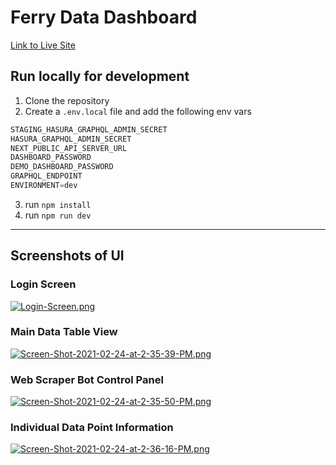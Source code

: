 # Ferry Data Dashboard

[Link to Live Site](https://ferry-data-dashboard.vercel.app/dashboard)

## Run locally for development

1. Clone the repository
2. Create a `.env.local` file and add the following env vars
```python
STAGING_HASURA_GRAPHQL_ADMIN_SECRET
HASURA_GRAPHQL_ADMIN_SECRET
NEXT_PUBLIC_API_SERVER_URL
DASHBOARD_PASSWORD
DEMO_DASHBOARD_PASSWORD
GRAPHQL_ENDPOINT
ENVIRONMENT=dev
```
3. run `npm install`
4. run `npm run dev`

---

## Screenshots of UI

### Login Screen

[![Login-Screen.png](https://i.postimg.cc/9fMTfpFk/Login-Screen.png)](https://postimg.cc/jDpCgyf6)

### Main Data Table View

[![Screen-Shot-2021-02-24-at-2-35-39-PM.png](https://i.postimg.cc/fbT79s5B/Screen-Shot-2021-02-24-at-2-35-39-PM.png)](https://postimg.cc/pm45wgwF)

### Web Scraper Bot Control Panel

[![Screen-Shot-2021-02-24-at-2-35-50-PM.png](https://i.postimg.cc/6phLqqV8/Screen-Shot-2021-02-24-at-2-35-50-PM.png)](https://postimg.cc/xXcbF04Q)

### Individual Data Point Information

[![Screen-Shot-2021-02-24-at-2-36-16-PM.png](https://i.postimg.cc/52JSfLzc/Screen-Shot-2021-02-24-at-2-36-16-PM.png)](https://postimg.cc/svnhcBKK)
